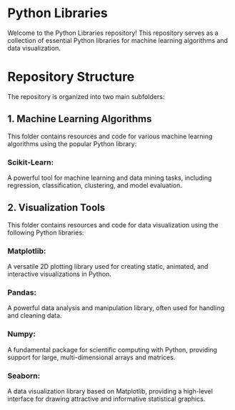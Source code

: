 # Python Libraries

Welcome to the Python Libraries repository! This repository serves as a collection of essential Python libraries for machine learning algorithms and data visualization.

# Repository Structure
The repository is organized into two main subfolders:

## 1. Machine Learning Algorithms
This folder contains resources and code for various machine learning algorithms using the popular Python library:

### Scikit-Learn: 
A powerful tool for machine learning and data mining tasks, including regression, classification, clustering, and model evaluation.

## 2. Visualization Tools
This folder contains resources and code for data visualization using the following Python libraries:

### Matplotlib: 
A versatile 2D plotting library used for creating static, animated, and interactive visualizations in Python.
### Pandas: 
A powerful data analysis and manipulation library, often used for handling and cleaning data.
### Numpy: 
A fundamental package for scientific computing with Python, providing support for large, multi-dimensional arrays and matrices.
### Seaborn: 
A data visualization library based on Matplotlib, providing a high-level interface for drawing attractive and informative statistical graphics.
